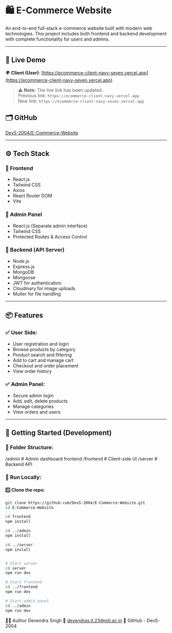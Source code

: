 # 🛍️ E-Commerce Website

An end-to-end full-stack e-commerce website built with modern web technologies. This project includes both frontend and backend development with complete functionality for users and admins.

---

## 🔗 Live Demo  
🌍 **Client (User)**: [https://ecommerce-client-navy-seven.vercel.app](https://ecommerce-client-navy-seven.vercel.app)

> ⚠️ **Note:** The live link has been updated.  
> Previous link: `https://ecommerce-client-navy.vercel.app`  
> New link: `https://ecommerce-client-navy-seven.vercel.app`

## 🗂️ GitHub  
[DevS-2004/E-Commerce-Website](https://github.com/DevS-2004/E-Commerce-Website)

---

## ⚙️ Tech Stack

### 🧩 Frontend
- React.js
- Tailwind CSS
- Axios
- React Router DOM
- Vite

### 🧩 Admin Panel
- React.js (Separate admin interface)
- Tailwind CSS
- Protected Routes & Access Control

### 🔧 Backend (API Server)
- Node.js
- Express.js
- MongoDB
- Mongoose
- JWT for authentication
- Cloudinary for image uploads
- Multer for file handling

---

## 📦 Features

### ✅ User Side:
- User registration and login
- Browse products by category
- Product search and filtering
- Add to cart and manage cart
- Checkout and order placement
- View order history

### ✅ Admin Panel:
- Secure admin login
- Add, edit, delete products
- Manage categories
- View orders and users

---

## 🚀 Getting Started (Development)

### 📁 Folder Structure:

/admin # Admin dashboard frontend
/frontend # Client-side UI
/server # Backend API


### 🧪 Run Locally:

#### 1️⃣ Clone the repo:
```bash
git clone https://github.com/DevS-2004/E-Commerce-Website.git
cd E-Commerce-Website

cd frontend
npm install

cd ../admin
npm install

cd ../server
npm install


# Start server
cd server
npm run dev

# Start frontend
cd ../frontend
npm run dev

# Start admin panel
cd ../admin
npm run dev

```


🙋‍♂️ Author
Devendra Singh
📧 devendras.it.23@nitj.ac.in
🔗 GitHub - DevS-2004



